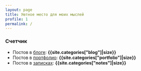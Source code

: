 ```yaml
---
layout: page
title: Уютное место для моих мыслей
profile: 1
permalink: /
---
```


<!--
-->
### Счетчик

* Постов в [блоге](/blog): **{{site.categories["blog"]|size}}**
* Постов в [портфолио](/portfolio): **{{site.categories["portfolio"]|size}}**
* Постов в [записках](/notes): **{{site.categories["notes"]|size}}**
